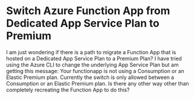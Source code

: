
# Switch Azure Function App from Dedicated App Service Plan to Premium

I am just wondering if there is a path to migrate a Function App that is hosted on a Dedicated App Service Plan to a Premium Plan?
I have tried using the Azure CLI to change the underlying App Service Plan but am getting this message: Your functionapp is not using a Consumption or an Elastic Premium plan. Currently the switch is only allowed between a Consumption or an Elastic Premium plan.
Is there any other way other than completely recreating the Function App to do this?

        
